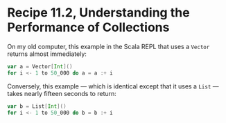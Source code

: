 # Recipe 11.2, Understanding the Performance of Collections

On my old computer, this example in the Scala REPL that uses a `Vector` returns almost immediately:

```scala
var a = Vector[Int]()
for i <- 1 to 50_000 do a = a :+ i
```

Conversely, this example — which is identical except that it uses a `List` — takes nearly fifteen seconds to return:

```scala
var b = List[Int]()
for i <- 1 to 50_000 do b = b :+ i
```
